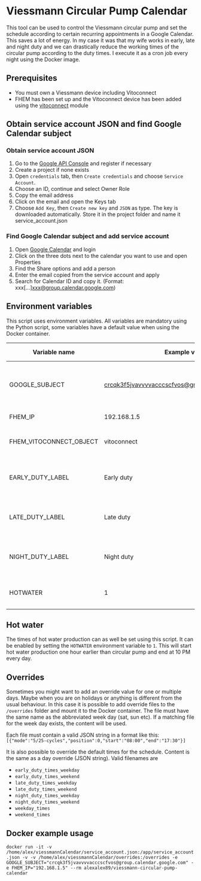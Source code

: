 # Viessmann Circular Pump Calendar

This tool can be used to control the Viessmann circular pump and set the schedule according to certain recurring appointments in a Google Calendar.
This saves a lot of energy. In my case it was that my wife works in early, late and night duty and we can drastically reduce the working times of the circular pump according to the duty times.
I execute it as a cron job every night using the Docker image.

## Prerequisites

* You must own a Viessmann device including Vitoconnect
* FHEM has been set up and the Vitoconnect device has been added using the [vitoconnect](https://wiki.fhem.de/wiki/Vitoconnect) module

## Obtain service account JSON and find Google Calendar subject

### Obtain service account JSON
1. Go to the [Google API Console](https://console.cloud.google.com/apis/dashboard) and register if necessary
2. Create a project if none exists
3. Open `credentials` tab, then `Create credentials` and choose `Service Account`.
4. Choose an ID, continue and select Owner Role
5. Copy the email address
6. Click on the email and open the Keys tab
7. Choose `Add Key`, then `Create new key` and `JSON` as type. The key is downloaded automatically. Store it in the project folder and name it service_account.json

### Find Google Calendar subject and add service account
1. Open [Google Calendar](https://calendar.google.com) and login
2. Click on the three dots next to the calendar you want to use and open Properties
3. Find the Share options and add a person
4. Enter the email copied from the service account and apply
5. Search for Calendar ID and copy it. (Format: xxx[...]xxx@group.calendar.google.com)

## Environment variables

This script uses environment variables. All variables are mandatory using the Python script, some variables have a default value when using the Docker container.

| **Variable name**       | **Example value**                                   | **Docker default** | **Description**                                       |
|-------------------------|-----------------------------------------------------|--------------------|-------------------------------------------------------|
| GOOGLE_SUBJECT          | crcqk3f5jvavvvvacccscfvos@group.calendar.google.com |                    | Subject of Google Calendar (follow README to find it) |
| FHEM_IP                 | 192.168.1.5                                         |                    | IP of FHEM server                                     |
| FHEM_VITOCONNECT_OBJECT | vitoconnect                                         | vitoconnect        | Name of Vitoconnect object in FHEM                    |
| EARLY_DUTY_LABEL        | Early duty                                          | Anja Frühdienst    | Label of the Google event for early duty (substring)  |
| LATE_DUTY_LABEL         | Late duty                                           | Anja Spätdienst    | Label of the Google event for late duty (substring)   |
| NIGHT_DUTY_LABEL        | Night duty                                          | Anja Nachtdienst   | Label of the Google event for night duty (substring)  |
| HOTWATER                | 1                                                   | 0                  | Set times for hot water production                    |

## Hot water

The times of hot water production can as well be set using this script. It can be enabled by setting the `HOTWATER` environment variable to `1`. This will start hot water production one hour earlier than circular pump and end at 10 PM every day.

## Overrides

Sometimes you might want to add an override value for one or multiple days. Maybe when you are on holidays or anything is different from the usual behaviour. In this case it is possible to add override files to the `/overrides` folder and mount it to the Docker container. The file must have the same name as the abbreviated week day (sat, sun etc). If a matching file for the week day exists, the content will be used.

Each file must contain a valid JSON string in a format like this:
```[{"mode":"5/25-cycles","position":0,"start":"08:00","end":"17:30"}]```

It is also possible to override the default times for the schedule. Content is the same as a day override (JSON string). Valid filenames are
* `early_duty_times_weekday`
* `early_duty_times_weekend`
* `late_duty_times_weekday`
* `late_duty_times_weekend`
* `night_duty_times_weekday`
* `night_duty_times_weekend`
* `weekday_times`
* `weekend_times`

## Docker example usage

```docker run -it -v /home/alex/viessmannCalendar/service_account.json:/app/service_account.json -v -v /home/alex/viessmannCalendar/overrides:/overrides -e GOOGLE_SUBJECT="crcqk3f5jvavvvvacccscfvos@group.calendar.google.com" -e FHEM_IP="192.168.1.5" --rm alexalex89/viessmann-circular-pump-calendar```